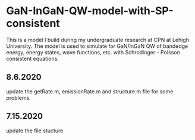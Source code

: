 # GaN-InGaN-QW-model-with-SP-consistent
This is a model I build during my undergraduate research at CPN at Lehigh University. The model is used to simulate for GaN/InGaN QW of bandedge energy, energy states, wave functions, etc. with Schrodinger - Poisson consistent equations.

8.6.2020
---
update the getRate.m, emissionRate.m and structure.m file for some problems.

7.15.2020
---
update the file stucture
